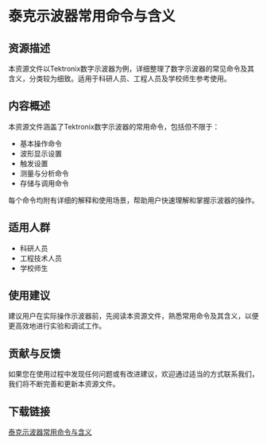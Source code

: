 # 泰克示波器常用命令与含义

## 资源描述

本资源文件以Tektronix数字示波器为例，详细整理了数字示波器的常见命令及其含义，分类较为细致。适用于科研人员、工程人员及学校师生参考使用。

## 内容概述

本资源文件涵盖了Tektronix数字示波器的常用命令，包括但不限于：

- 基本操作命令
- 波形显示设置
- 触发设置
- 测量与分析命令
- 存储与调用命令

每个命令均附有详细的解释和使用场景，帮助用户快速理解和掌握示波器的操作。

## 适用人群

- 科研人员
- 工程技术人员
- 学校师生

## 使用建议

建议用户在实际操作示波器前，先阅读本资源文件，熟悉常用命令及其含义，以便更高效地进行实验和调试工作。

## 贡献与反馈

如果您在使用过程中发现任何问题或有改进建议，欢迎通过适当的方式联系我们，我们将不断完善和更新本资源文件。

## 下载链接

[泰克示波器常用命令与含义](https://pan.quark.cn/s/4c975d48bb1e)